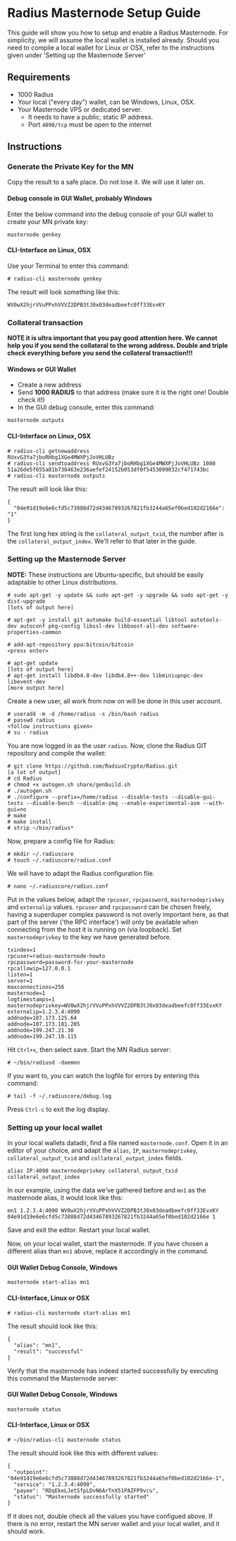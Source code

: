 # Radius Masternode Setup Guide

This guide will show you how to setup and enable a Radius Masternode. For simplicity, we will assume the local wallet is installed already. Should you need to compile a local wallet for Linux or OSX, refer to the instructions given under 'Setting up the Masternode Server'

## Requirements

+ 1000 Radius
+ Your local ("every day") wallet, can be Windows, Linux, OSX.
+ Your Masternode VPS or dedicated server.
	+ It needs to have a public, static IP address.
	+ Port `4090/tcp` must be open to the internet

## Instructions

### Generate the Private Key for the MN
Copy the result to a safe place. Do not lose it. We will use it later on.

#### Debug console in GUI Wallet, probably Windows
Enter the below command into the debug console of your GUI wallet to create your MN private key:

```
masternode genkey
```

#### CLI-Interface on Linux, OSX
Use your Terminal to enter this command: 

```
# radius-cli masternode genkey
```

The result will look something like this: 

```
WV0wX2hjrVVuPPxhVVVZ2DPB3tJ0x03deadbeefc0ff33EvxKY
```

### Collateral transaction
**NOTE __it is ultra important that you pay good attention here. We cannot help you if you send the collateral to the wrong address. Double and triple check everything before you send the collateral transaction!!!__**

#### Windows or GUI Wallet
+ Create a new address
+ Send **1000 RADIUS** to that address (make sure it is the right one! Double check it!)
+ In the GUI debug console, enter this command:

```
masternode outputs
```

#### CLI-Interface on Linux, OSX

```
# radius-cli getnewaddress
RUxvG3Ya7jboRHbg1XGe4MWXPjJoVHLUBz
# radius-cli sendtoaddress RUxvG3Ya7jboRHbg1XGe4MWXPjJoVHLUBz 1000
51a26de5f655a81b730463e236aefef24152b053df0f5453099032cf471743bc
# radius-cli masternode outputs
```

The result will look like this: 

```
{
  "04e91d19e6e6cfd5c73888d72d43467893267821fb3244a65ef0bed102d2166e": "1"
}
```

The first long hex string is the `collateral_output_txid`, the number after is the `collateral_output_index`. We'll refer to that later in the guide.


### Setting up the Masternode Server

**NOTE:** These instructions are Ubuntu-specific, but should be easily adaptable to other Linux distributions.

```
# sudo apt-get -y update && sudo apt-get -y upgrade && sudo apt-get -y dist-upgrade
[lots of output here]
```

```
# apt-get -y install git automake build-essential libtool autotools-dev autoconf pkg-config libssl-dev libboost-all-dev software-properties-common
```

```
# add-apt-repository ppa:bitcoin/bitcoin
<press enter>
```

```
# apt-get update
[lots of output here]
# apt-get install libdb4.8-dev libdb4.8++-dev libminiupnpc-dev libevent-dev
[more output here]
```

Create a new user, all work from now on will be done in this user account.

```
# useradd -m -d /home/radius -s /bin/bash radius
# passwd radius
<follow instructions given>
# su - radius
```

You are now logged in as the user `radius`. Now, clone the Radius GIT repository and compile the wallet:

```
# git clone https://github.com/RadiusCrypto/Radius.git
[a lot of output]
# cd Radius
# chmod +x autogen.sh share/genbuild.sh
# ./autogen.sh
# ./configure --prefix=/home/radius --disable-tests --disable-gui-tests --disable-bench --disable-zmq --enable-experimental-asm --with-gui=no
# make
# make install
# strip ~/bin/radius*
```

Now, prepare a config file for Radius: 
```
# mkdir ~/.radiuscore
# touch ~/.radiuscore/radius.conf
```

We will have to adapt the Radius configuration file. 

```
# nano ~/.radiuscore/radius.conf
```

Put in the values below, adapt the `rpcuser`, `rpcpassword`, `masternodeprivkey` and `externalip` values. `rpcuser` and `rpcpassword` can be chosen freely, having a superduper complex password is not overly important here, as that part of the server ('the RPC interface') will only be available when connecting from the host it is running on (via loopback). Set `masternodeprivkey` to the key we have generated before.

```
txindex=1
rpcuser=radius-masternode-howto
rpcpassword=password-for-your-masternode
rpcallowip=127.0.0.1
listen=1
server=1
maxconnections=256
masternode=1
logtimestamps=1
masternodeprivkey=WV0wX2hjrVVuPPxhVVVZ2DPB3tJ0x03deadbeefc0ff33EvxKY
externalip=1.2.3.4:4090
addnode=107.173.125.64
addnode=107.173.181.205
addnode=199.247.21.30
addnode=199.247.10.115
```

Hit `Ctrl+x`, then select save. Start the MN Radius server: 

```
# ~/bin/radiusd -daemon
```

If you want to, you can watch the logfile for errors by entering this command: 

```
# tail -f ~/.radiuscore/debug.log
```

Press `Ctrl-c` to exit the log display.

### Setting up your local wallet 

In your local wallets datadir, find a file named `masternode.conf`. Open it in an editor of your choice, and adapt the `alias`, `IP`, `masternodeprivkey`, `collateral_output_txid` and `collateral_output_index` fields.

```
alias IP:4090 masternodeprivkey collateral_output_txid collateral_output_index
```

In our example, using the data we've gathered before and `mn1` as the masternode alias, it would look like this: 

```
mn1 1.2.3.4:4090 WV0wX2hjrVVuPPxhVVVZ2DPB3tJ0x03deadbeefc0ff33EvxKY 04e91d19e6e6cfd5c73888d72d43467893267821fb3244a65ef0bed102d2166e 1
```

Save and exit the editor. Restart your local wallet. 

Now, on your local wallet, start the masternode.  If you have chosen a different alias than `mn1` above, replace it accordingly in the command.

#### GUI Wallet Debug Console, Windows

```
masternode start-alias mn1
```

#### CLI-Interface, Linux or OSX

```
# radius-cli masternode start-alias mn1
```

The result should look like this: 

```
{
  "alias": "mn1",
  "result": "successful"
}
```

Verify that the masternode has indeed started successfully by executing this command the Masternode server:

#### GUI Wallet Debug Console, Windows

```
masternode status
```

#### CLI-Interface, Linux or OSX

```
# ~/bin/radius-cli masternode status
```

The result should look like this with different values: 

```
{
  "outpoint": "04e91d19e6e6cfd5c73888d72d43467893267821fb3244a65ef0bed102d2166e-1",
  "service": "1.2.3.4:4090",
  "payee": "RDqEkeLJetSfpLDvN6ArTnX51PAZFP9vcu",
  "status": "Masternode successfully started"
}
```

If it does not, double check all the values you have configued above. If there is no error, restart the MN server wallet and your local wallet, and it should work.

